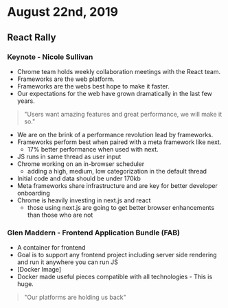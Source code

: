 # August 22nd, 2019

## React Rally

### Keynote - Nicole Sullivan

* Chrome team holds weekly collaboration meetings with the React team.
* Frameworks are the web platform.
* Frameworks are the webs best hope to make it faster.
* Our expectations for the web have grown dramatically in the last few years.
> "Users want amazing features and great performance, we will make it so."
* We are on the brink of a performance revolution lead by frameworks.
* Frameworks perform best when paired with a meta framework like next.
  * 17% better performance when used with next.
* JS runs in same thread as user input
* Chrome working on an in-browser scheduler
  * adding a high, medium, low categorization in the default thread
* Initial code and data should be under 170kb
* Meta frameworks share infrastructure and are key for better developer onboarding
* Chrome is heavily investing in next.js and react
  * those using next.js are going to get better browser enhancements than those who are not


### Glen Maddern - Frontend Application Bundle (FAB)

* A container for frontend
* Goal is to support any frontend project including server side rendering and run it anywhere you can run JS
* [Docker Image]
* Docker made useful pieces compatible with all technologies - This is huge.
> "Our platforms are holding us back"

